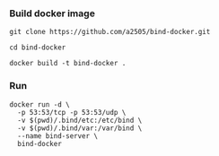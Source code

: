 ### Build docker image
```shell
git clone https://github.com/a2505/bind-docker.git

cd bind-docker

docker build -t bind-docker .
```
### Run
```shell
docker run -d \
  -p 53:53/tcp -p 53:53/udp \
  -v $(pwd)/.bind/etc:/etc/bind \
  -v $(pwd)/.bind/var:/var/bind \
  --name bind-server \
  bind-docker
```

